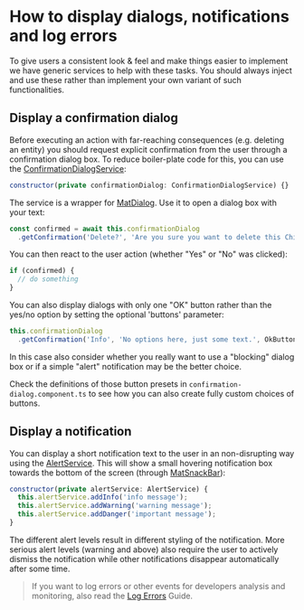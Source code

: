 # How to display dialogs, notifications and log errors
To give users a consistent look & feel and make things easier to implement
we have generic services to help with these tasks.
You should always inject and use these rather than implement your own variant of such functionalities.

## Display a confirmation dialog
Before executing an action with far-reaching consequences (e.g. deleting an entity)
you should request explicit confirmation from the user through a confirmation dialog box.
To reduce boiler-plate code for this, you can use the [ConfirmationDialogService](../../injectables/ConfirmationDialogService.html):

```javascript
constructor(private confirmationDialog: ConfirmationDialogService) {}
```

The service is a wrapper for [MatDialog](https://material.angular.io/components/dialog/overview).
Use it to open a dialog box with your text:
```javascript
const confirmed = await this.confirmationDialog
  .getConfirmation('Delete?', 'Are you sure you want to delete this Child?');
```

You can then react to the user action (whether "Yes" or "No" was clicked):
```javascript
if (confirmed) {
  // do something
}
```

You can also display dialogs with only one "OK" button rather than the yes/no option
by setting the optional 'buttons' parameter:
```javascript
this.confirmationDialog
  .getConfirmation('Info', 'No options here, just some text.', OkButton);
```
In this case also consider whether you really want to use a "blocking" dialog box
or if a simple "alert" notification may be the better choice.

Check the definitions of those button presets in `confirmation-dialog.component.ts` to see
how you can also create fully custom choices of buttons.


## Display a notification
You can display a short notification text to the user in an non-disrupting way using the [AlertService](../../injectables/AlertService.html).
This will show a small hovering notification box towards the bottom of the screen
(through [MatSnackBar](https://material.angular.io/components/snack-bar/api)):

```javascript
constructor(private alertService: AlertService) {
  this.alertService.addInfo('info message');
  this.alertService.addWarning('warning message');
  this.alertService.addDanger('important message');
}
```

The different alert levels result in different styling of the notification.
More serious alert levels (warning and above) also require the user to actively dismiss the notification
while other notifications disappear automatically after some time.  

> If you want to log errors or other events for developers analysis and monitoring, also read the [Log Errors](log-errors.html) Guide.
